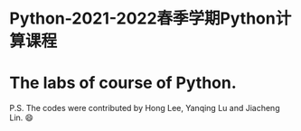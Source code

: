 # Python-2021-2022春季学期Python计算课程
# The labs of course of Python.
P.S. The codes were contributed by Hong Lee, Yanqing Lu and Jiacheng Lin.
😄
